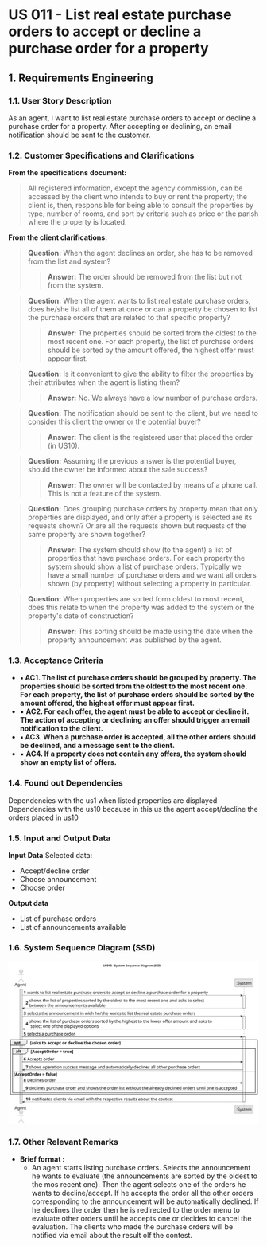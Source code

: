 # US 011 - List real estate purchase orders to accept or decline a purchase order for a property
## 1. Requirements Engineering



### 1.1. User Story Description


 As an agent, I want to list real estate purchase orders to accept or decline a
purchase order for a property. After accepting or declining, an email notification
should be sent to the customer.



### 1.2. Customer Specifications and Clarifications



**From the specifications document:**
> All registered information, except the agency commission, can be accessed by the client who intends to buy or rent the property; the client is, then, responsible for being able to consult the properties by type, number of rooms, and sort by criteria such as price or the parish where the property is located.



**From the client clarifications:**

> **Question:** When the agent declines an order, she has to be removed from the list and system?
>> **Answer:** The order should be removed from the list but not from the system.


> **Question:** When the agent wants to list real estate purchase orders, does he/she list all of them at once or can a property be chosen to list the purchase orders that are related to that specific property?
>
>> **Answer:**  The properties should be sorted from the oldest to the most recent one. For each property, the list of purchase orders should be sorted by the amount offered, the highest offer must appear first.


> **Question:** Is it convenient to give the ability to filter the properties by their attributes when the agent is listing them?
>
>> **Answer:**  No. We always have a low number of purchase orders.


> **Question:** The notification should be sent to the client, but we need to consider this client the owner or the potential buyer?
>
>> **Answer:** The client is the registered user that placed the order (in US10).


> **Question:** Assuming the previous answer is the potential buyer, should the owner be informed about the sale success?
>
>> **Answer:** The owner will be contacted by means of a phone call. This is not a feature of the system.

> **Question:**  Does grouping purchase orders by property mean that only properties are displayed, and only after a property is selected are its requests shown? Or are all the requests shown but requests of the same property are shown together?
>>**Answer:** The system should show (to the agent) a list of properties that have purchase orders. For each property the system should show a list of purchase orders. Typically we have a small number of purchase orders and we want all orders shown (by property) without selecting a property in particular.

> **Question:** When properties are sorted form oldest to most recent, does this relate to when the property was added to the system or the property's date of construction?
>>**Answer:** This sorting should be made using the date when the property announcement was published by the agent.



### 1.3. Acceptance Criteria

* **▪ AC1. The list of purchase orders should be grouped by property. The properties
  should be sorted from the oldest to the most recent one. For each property, the
  list of purchase orders should be sorted by the amount offered, the highest offer
  must appear first.**
*  ▪ **AC2. For each offer, the agent must be able to accept or decline it. The action of
  accepting or declining an offer should trigger an email notification to the client.**
* **▪ AC3. When a purchase order is accepted, all the other orders should be declined,
  and a message sent to the client.**
*  ▪ **AC4. If a property does not contain any offers, the system should show an empty
  list of offers.**



### 1.4. Found out Dependencies

 Dependencies with the us1 when listed properties are displayed
 Dependencies with the us10 because in this us the agent accept/decline the orders placed in us10
### 1.5. Input and Output Data

**Input Data**
Selected data:
* Accept/decline order
* Choose announcement
* Choose order



**Output data**
* List of purchase orders
* List of announcements available

### 1.6. System Sequence Diagram (SSD)


![System Sequence Diagram ](svg/us011-system-sequence-diagram.svg)


### 1.7. Other Relevant Remarks
* **Brief format :**
  * An agent starts listing purchase orders. Selects the announcement he wants to evaluate (the announcements are sorted by the oldest to the mos recent one). Then the agent selects one of the orders he wants to decline/accept. If he accepts the order all the other orders corresponding to the announcement will be automatically declined. If he declines the order then he is redirected to the order menu to evaluate other orders until he accepts one or decides to cancel the evaluation. The clients who made the purchase orders will be notified via email about the result olf the contest. 
  
